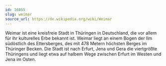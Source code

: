 ```yaml
---
id: 16055
slug: weimar
source_url: https://de.wikipedia.org/wiki/Weimar
---
```


Weimar ist eine kreisfreie Stadt in Thüringen in Deutschland, die vor allem für ihr kulturelles Erbe bekannt ist. Weimar liegt an einem Bogen der Ilm südöstlich des Ettersberges, des mit 478 Metern höchsten Berges im Thüringer Becken. Die Stadt ist nach Erfurt, Jena und Gera die viertgrößte Thüringens und liegt etwa auf halbem Wege zwischen Erfurt im Westen und Jena im Osten.
